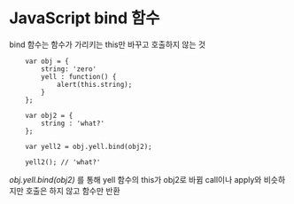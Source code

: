 # JavaScript bind 함수

bind 함수는 함수가 가리키는 this만 바꾸고 호출하지 않는 것

```
    var obj = {
        string: 'zero'
        yell : function() {
            alert(this.string);
        }
    };

    var obj2 = {
        string : 'what?'
    };

    var yell2 = obj.yell.bind(obj2);

    yell2(); // 'what?'
```



*obj.yell.bind(obj2)* 를 통해 yell 함수의 this가 obj2로 바뀜
call이나 apply와 비슷하지만 호출은 하지 않고 함수만 반환